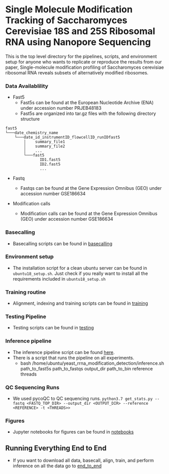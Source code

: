 # Single Molecule Modification Tracking of Saccharomyces Cerevisiae 18S and 25S Ribosomal RNA using Nanopore Sequencing

[comment]: <> (TODO link biorxiv paper)
[comment]: <> (TODO link data when public)
[comment]: <> (TODO make docker image for inference step)

This is the top level directory for the pipelines, scripts, and environment setup for anyone who wants to
replicate or reproduce the results from our paper, Single-molecule modification profiling of Saccharomyces cerevisiae ribosomal RNA reveals subsets of alternatively modified ribosomes.

### Data Availablility

* Fast5
  * Fast5s can be found at the European Nucleotide Archive (ENA) under accession number PRJEB48183
  * Fast5s are organized into tar.gz files with the following directory structure

```
fast5
└───date_chemistry_name
    └───date_id_instrumentID_flowcellID_runIDfast5
        │    summary_file1
        │    summary_file2
        │    ...
        └───fast5
               ID1.fast5
               ID2.fast5
               ...
```

* Fastq
  * Fastqs can be found at the Gene Expression Omnibus (GEO) under accession number GSE186634
  
* Modification calls
  * Modification calls can be found at the Gene Expression Omnibus (GEO) under accession number GSE186634
  
### Basecalling

* Basecalling scripts can be found in [basecalling](basecalling/basecalling.md)

### Environment setup

* The installation script for a clean ubuntu server can be found in `ubuntu18_setup.sh`. Just check if you really want to install
  all the requirements included in `ubuntu18_setup.sh`

### Training routine

* Alignment, indexing and training scripts can be found in [training](training/training.md)

### Testing Pipeline

* Testing scripts can be found in [testing](testing/testing.md)


### Inference pipeline

* The inference pipeline script can be found [here](https://github.com/adbailey4/rrna_scripts/blob/v1.0.0/src/rrna_analysis/scripts/inference_pipeline.py).
* There is a script that runs the pipeline on all experiments. 
  * bash /home/ubuntu/yeast_rrna_modification_detection/inference.sh path_to_fast5s path_to_fastqs output_dir path_to_bin reference threads


### QC Sequencing Runs

* We used pycoQC to QC sequencing runs. `python3.7 get_stats.py --fastq <FASTQ_TOP_DIR> --output_dir <OUTPUT_DIR> --reference <REFERENCE> -t <THREADS>>`

### Figures

* Jupyter notebooks for figures can be found in [notebooks](notebooks/notebooks.md)

## Running Everything End to End 

* If you want to download all data, basecall, align, train, and perform inference on all the data go to [end_to_end](end_to_end/end_to_end.md)
